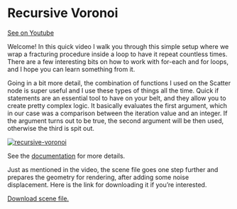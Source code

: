 # Recursive Voronoi

[See on Youtube](https://youtu.be/Ko68LMPsBE0)

Welcome! In this quick video I walk you through this simple setup where we wrap a fracturing procedure inside a loop to have it repeat countless times. There are a few interesting bits on how to work with for-each and for loops, and I hope you can learn something from it.

Going in a bit more detail, the combination of functions I used on the Scatter node is super useful and I use these types of things all the time. Quick if statements are an essential tool to have on your belt, and they allow you to create pretty complex logic. It basically evaluates the first argument, which in our case was a comparison between the iteration value and an integer. If the argument turns out to be true, the second argument will be then used, otherwise the third is spit out.

[![recursive-voronoi](https://user-images.githubusercontent.com/81909946/113515903-8fbb5d80-9577-11eb-91eb-303cc0696549.JPG)](https://youtu.be/Ko68LMPsBE0)

See the [documentation](http://www.sidefx.com/docs/houdini/expressions/if.html) for more details.

Just as mentioned in the video, the scene file goes one step further and prepares the geometry for rendering, after adding some noise displacement. Here is the link for downloading it if you’re interested.

[Download scene file.](https://github.com/ribponce/particula/blob/f1e3c65f288b019353dfb9202cc9bed1c08b93bf/tutorials/recursive_voronoi/files/particula_recursive-voronoi_SHARE.hipnc)

